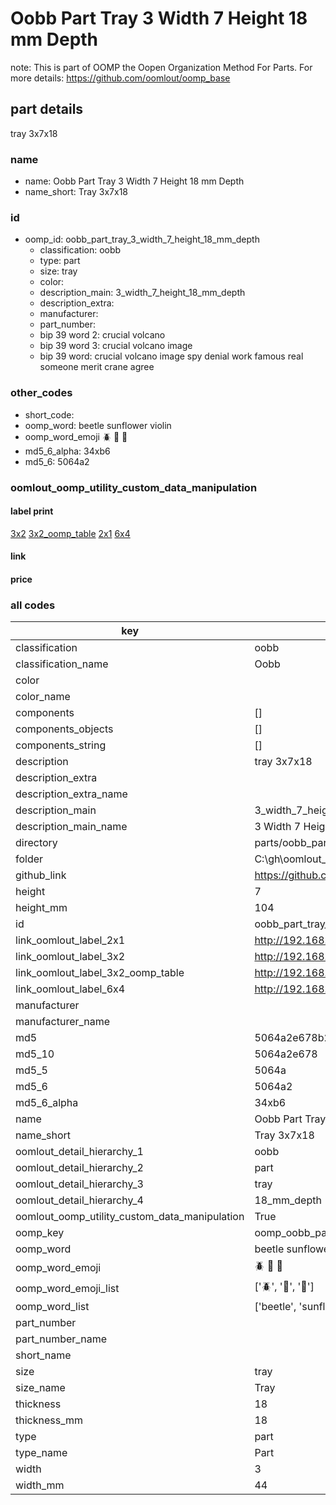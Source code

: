 # Oobb Part Tray 3 Width 7 Height 18 mm Depth  

note: This is part of OOMP the Oopen Organization Method For Parts. For more details: https://github.com/oomlout/oomp_base

##  part details
  



tray 3x7x18



### name
* name: Oobb Part Tray 3 Width 7 Height 18 mm Depth
* name_short: Tray 3x7x18 
### id
* oomp_id: oobb_part_tray_3_width_7_height_18_mm_depth
  * classification: oobb
  * type: part
  * size: tray
  * color: 
  * description_main: 3_width_7_height_18_mm_depth
  * description_extra: 
  * manufacturer: 
  * part_number: 
  * bip 39 word 2: crucial volcano
  * bip 39 word 3: crucial volcano image
  * bip 39 word: crucial volcano image spy denial work famous real someone merit crane agree

### other_codes
* short_code: 
* oomp_word: beetle sunflower violin
* oomp_word_emoji :beetle: :sunflower: :violin:
* md5_6_alpha: 34xb6
* md5_6: 5064a2






### oomlout_oomp_utility_custom_data_manipulation
#### label print
[3x2](http://192.168.1.245:1112/?label=oomp%2034xb6)
[3x2_oomp_table](http://192.168.1.108:1112/?label=oomp%2034xb6)
[2x1](http://192.168.1.242:1112/?label=oomp%2034xb6)
[6x4](http://192.168.1.55:1112/?label=oomp%2034xb6)    

#### link

                              

#### price







### all codes 
| key | value |  
| --- | --- |  
| classification | oobb |  
| classification_name | Oobb |  
| color |  |  
| color_name |  |  
| components | [] |  
| components_objects | [] |  
| components_string | [] |  
| description | tray 3x7x18 |  
| description_extra |  |  
| description_extra_name |  |  
| description_main | 3_width_7_height_18_mm_depth |  
| description_main_name | 3 Width 7 Height 18 mm Depth |  
| directory | parts/oobb_part_tray_3_width_7_height_18_mm_depth |  
| folder | C:\gh\oomlout_oobb_version_4_generated_parts\parts\oobb_part_tray_3_width_7_height_18_mm_depth |  
| github_link | https://github.com/oomlout/oomlout_oomp_part_src/tree/main/parts/oobb_part_tray_3_width_7_height_18_mm_depth |  
| height | 7 |  
| height_mm | 104 |  
| id | oobb_part_tray_3_width_7_height_18_mm_depth |  
| link_oomlout_label_2x1 | http://192.168.1.242:1112/?label=oomp%2034xb6 |  
| link_oomlout_label_3x2 | http://192.168.1.245:1112/?label=oomp%2034xb6 |  
| link_oomlout_label_3x2_oomp_table | http://192.168.1.108:1112/?label=oomp%2034xb6 |  
| link_oomlout_label_6x4 | http://192.168.1.55:1112/?label=oomp%2034xb6 |  
| manufacturer |  |  
| manufacturer_name |  |  
| md5 | 5064a2e678b2ea57f61d3d34e2bd69a3 |  
| md5_10 | 5064a2e678 |  
| md5_5 | 5064a |  
| md5_6 | 5064a2 |  
| md5_6_alpha | 34xb6 |  
| name | Oobb Part Tray 3 Width 7 Height 18 mm Depth |  
| name_short | Tray 3x7x18  |  
| oomlout_detail_hierarchy_1 | oobb |  
| oomlout_detail_hierarchy_2 | part |  
| oomlout_detail_hierarchy_3 | tray |  
| oomlout_detail_hierarchy_4 | 18_mm_depth |  
| oomlout_oomp_utility_custom_data_manipulation | True |  
| oomp_key | oomp_oobb_part_tray_3_width_7_height_18_mm_depth |  
| oomp_word | beetle sunflower violin |  
| oomp_word_emoji | :beetle: :sunflower: :violin: |  
| oomp_word_emoji_list | [':beetle:', ':sunflower:', ':violin:'] |  
| oomp_word_list | ['beetle', 'sunflower', 'violin'] |  
| part_number |  |  
| part_number_name |  |  
| short_name |  |  
| size | tray |  
| size_name | Tray |  
| thickness | 18 |  
| thickness_mm | 18 |  
| type | part |  
| type_name | Part |  
| width | 3 |  
| width_mm | 44 |  
